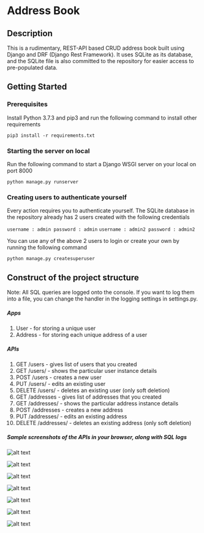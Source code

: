 # Address Book 

## Description

This is a rudimentary, REST-API based CRUD address book built using Django and DRF (Django Rest Framework). 
It uses SQLite as its database, and the SQLite file is also committed to the repository for easier access to 
pre-populated data.

## Getting Started

### Prerequisites

Install Python 3.7.3 and pip3 and run the following command to install other requirements

```pip3 install -r requirements.txt```

### Starting the server on local
Run the following command to start a Django WSGI server on your local on port 8000

```python manage.py runserver```

### Creating users to authenticate yourself
Every action requires you to authenticate yourself.
The SQLite database in the repository already has 2 users created with the following credentials

```username : admin password : admin```
```username : admin2 password : admin2```

You can use any of the above 2 users to login or create your own by running the following command

```python manage.py createsuperuser```


## Construct of the project structure
Note: All SQL queries are logged onto the console. If you want to log them into a file, you can 
change the handler in the logging settings in settings.py.
##### Apps
1. User - for storing a unique user
2. Address - for storing each unique address of a user

##### APIs
1. GET /users - gives list of users that you created
2. GET /users/<pk> - shows the particular user instance details
3. POST /users - creates a new user
4. PUT /users/<pk> - edits an existing user
5. DELETE /users/<pk> - deletes an existing user (only soft deletion)
6. GET /addresses - gives list of addresses that you created
7. GET /addresses/<pk> - shows the particular address instance details
8. POST /addresses - creates a new address
9. PUT /addresses/<pk> - edits an existing address
10. DELETE /addresses/<pk> - deletes an existing address (only soft deletion)

##### Sample screenshots of the APIs in your browser, along with SQL logs

![alt text](https://github.com/SidSamPaysense/address-book-crud/blob/master/staticfiles/user_instance.png?raw=true)

![alt text](https://github.com/SidSamPaysense/address-book-crud/blob/master/staticfiles/user_list.png?raw=true)

![alt text](https://github.com/SidSamPaysense/address-book-crud/blob/master/staticfiles/create_user.png?raw=true)

![alt text](https://github.com/SidSamPaysense/address-book-crud/blob/master/staticfiles/address_instance.png?raw=true)

![alt text](https://github.com/SidSamPaysense/address-book-crud/blob/master/staticfiles/address_list.png?raw=true)

![alt text](https://github.com/SidSamPaysense/address-book-crud/blob/master/staticfiles/create_address.png?raw=true)

![alt text](https://github.com/SidSamPaysense/address-book-crud/blob/master/staticfiles/sql_logs.png?raw=true)
